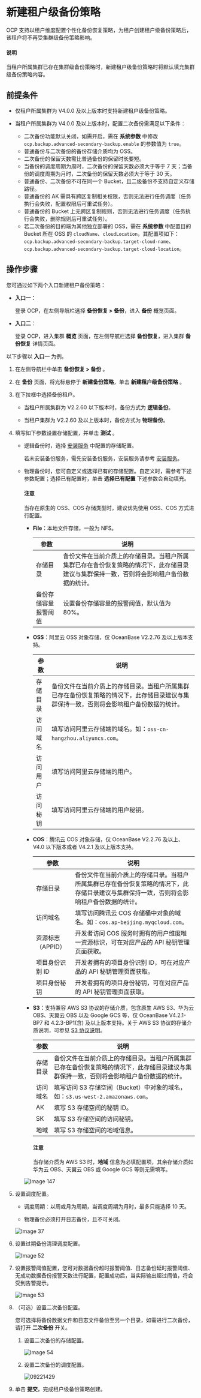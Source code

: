 # 新建租户级备份策略

OCP 支持以租户维度配置个性化备份恢复策略，为租户创建租户级备份策略后，该租户将不再受集群级备份策略影响。

<main id="notice" type='explain'>
<h4>说明</h4>
<p>当租户所属集群已存在集群级备份策略时，新建租户级备份策略时将默认填充集群级备份策略内容。</p>
</main>

## 前提条件

* 仅租户所属集群为 V4.0.0 及以上版本时支持新建租户级备份策略。

* 当租户所属集群为 V4.0.0 及以上版本时，配置二次备份需满足以下条件：

  * 二次备份功能默认关闭，如需开启，需在 **系统参数** 中修改 `ocp.backup.advanced-secondary-backup.enable` 的参数值为 `true`。
  * 普通备份与二次备份的备份存储介质均为 OSS。
  * 二次备份的保留天数需比普通备份的保留时长要短。
  * 当备份的调度周期为周时，二次备份的保留天数必须大于等于 7 天；当备份的调度周期为月时，二次备份的保留天数必须大于等于 30 天。
  * 普通备份、二次备份不可在同一个 Bucket，且二级备份不支持自定义存储路径。
  * 普通备份的 AK 需具有跨区复制相关权限，否则无法进行任务调度（任务执行会失败，配置权限后可重试任务）。
  * 普通备份的 Bucket 上无跨区复制规则，否则无法进行任务调度（任务执行会失败，删除规则后可重试任务）。
  * 若二次备份的目的端为其他独立部署的 OSS，需在 **系统参数** 中配置目的 Bucket 所在 OSS 的 `cloudName`、`cloudLocation`，其配置项如下：`ocp.backup.advanced-secondary-backup.target-cloud-name`、`ocp.backup.advanced-secondary-backup.target-cloud-location`。

## 操作步骤

您可通过如下两个入口新建租户备份策略：

* **入口一：**

    登录 OCP，在左侧导航栏选择 **备份恢复 > 备份**，进入 **备份** 概览页面。

* **入口二**：

    登录 OCP，进入集群 **概览** 页面，在左侧导航栏选择 **备份恢复**，进入集群 **备份恢复** 详情页面。

以下步骤以 **入口一** 为例。

1. 在左侧导航栏中单击 **备份恢复 > 备份** 。

2. 在 **备份** 页面，将光标悬停于 **新建备份策略**，单击 **新建租户级备份策略** 。

3. 在下拉框中选择备份租户。

   * 当租户所属集群为 V2.2.60 以下版本时，备份方式为 **逻辑备份**。

   * 当租户集群为 V2.2.60 及以上版本时，备份方式为 **物理备份**。

4. 填写如下参数设置存储配置，并单击 **测试** 。

   * 逻辑备份时，选择 [安装服务](../../1000.manage-backup-and-recovery-service/200.installation-services.md) 中配置的存储配置。

     若未安装备份服务，需先安装备份服务，安装服务请参考 [安装服务](../../1000.manage-backup-and-recovery-service/200.installation-services.md)。

   * 物理备份时，您可自定义或选择已有的存储配置。自定义时，需参考下述参数配置；选择已有配置时，单击 **选择已有配置** 下述参数会自动填充。

      <main id="notice" type='notice'>
      <h4>注意</h4>
      <p>当存在原生的 OSS、COS 存储类型时，建议优先使用 OSS、COS 方式进行配置。</p>
      </main>

      * **File**：本地文件存储，一般为 NFS。

         | 参数  |  说明  |
         |--------|-------|
         |  存储目录  |  备份文件在当前介质上的存储目录。当租户所属集群已存在备份恢复策略的情况下，此存储目录建议与集群保持一致，否则将会影响租户备份数据的统计。  |
         |  备份存储容量报警阈值  |  设置备份存储容量的报警阈值，默认值为 80%。  |

      * **OSS**：阿里云 OSS 对象存储，仅 OceanBase V2.2.76 及以上版本支持。

         | 参数  |  说明  |
         |--------|-------|
         |  存储目录  |  备份文件在当前介质上的存储目录。当租户所属集群已存在备份恢复策略的情况下，此存储目录建议与集群保持一致，否则将会影响租户备份数据的统计。  |
         |  访问域名  |  填写访问阿里云存储端的域名。如：`oss-cn-hangzhou.aliyuncs.com`。  |
         |  访问用户  |  填写访问阿里云存储端的用户。  |
         |  访问秘钥  |  填写访问阿里云存储端的用户秘钥。  |

      * **COS**：腾讯云 COS 对象存储，仅 OceanBase V2.2.76 及以上、V4.0 以下版本或者 V4.2.1 及以上版本支持。

         | 参数  |  说明  |
         |--------|-------|
         |  存储目录  |  备份文件在当前介质上的存储目录。当租户所属集群已存在备份恢复策略的情况下，此存储目录建议与集群保持一致，否则将会影响租户备份数据的统计。  |
         |  访问域名  |  填写访问腾讯云 COS 存储桶中对象的域名。如：`cos.ap-beijing.myqcloud.com`。  |
         |  资源标志（APPID）  |  开发者访问 COS 服务时拥有的用户维度唯一资源标识，可在对应产品的 API 秘钥管理页面获取。  |
         |  项目身份识别 ID  |  开发者拥有的项目身份识别 ID，可在对应产品的 API 秘钥管理页面获取。  |
         |  项目身份秘钥  |  开发者拥有的项目身份秘钥，可在对应产品的 API 秘钥管理页面获取。  |

      * **S3**：支持兼容 AWS S3 协议的存储介质，包含原生 AWS S3、华为云 OBS、天翼云 OBS 以及 Google GCS 等，仅 OceanBase V4.2.1-BP7 和 4.2.3-BP1(含) 及以上版本支持。关于 AWS S3 协议的存储介质说明，可参见 [S3 协议说明](../../../2100.appendix/900.s3-overview.md)。

         | 参数  |  说明  |
         |--------|-------|
         |  存储目录  |  备份文件在当前介质上的存储目录。当租户所属集群已存在备份恢复策略的情况下，此存储目录建议与集群保持一致，否则将会影响租户备份数据的统计。  |
         |  访问域名  |  填写访问 S3 存储空间（Bucket）中对象的域名，如：`s3.us-west-2.amazonaws.com`。  |
         |  AK  |  填写 S3 存储空间的秘钥 ID。  |
         |  SK  |  填写 S3 存储空间的访问秘钥。  |
         |  地域  |  填写 S3 存储空间的地域信息。  |

         <main id="notice" type='notice'>
         <h4>注意</h4>
         <p>当存储介质为 AWS S3 时，<b>地域</b> 信息为必填配置项，其余存储介质如华为云 OBS、天翼云 OBS 或 Google GCS 等则无需填写。</p>
         </main>

     ![Image 147](https://obbusiness-private.oss-cn-shanghai.aliyuncs.com/doc/img/ocp/431/%E5%AD%98%E5%82%A8%E9%85%8D%E7%BD%AE-%E7%A7%9F%E6%88%B7.png)

5. 设置调度配置。

   * 调度周期：以周或月为周期，当调度周期为月时，最多只能选择 10 天。

   * 物理备份必须打开日志备份，且不可关闭。

   ![Image 37](https://obbusiness-private.oss-cn-shanghai.aliyuncs.com/doc/img/ocp/401/%E7%A7%9F%E6%88%B7%E8%B0%83%E5%BA%A6%E9%85%8D%E7%BD%AE1.png)

6. 设置过期备份清理调度配置。

   ![Image 52](https://help-static-aliyun-doc.aliyuncs.com/assets/img/zh-CN/1307669461/p428171.png)

7. 设置报警阈值配置，您可对数据备份超时报警阈值、日志备份延时报警阈值、无成功数据备份报警天数进行配置，配置成功后，当实际输出超过阈值，将会受到告警提示。

   ![Image 53](https://obbusiness-private.oss-cn-shanghai.aliyuncs.com/doc/img/ocp/410/%E6%8A%A5%E8%AD%A6%E9%98%88%E5%80%BC%E9%85%8D%E7%BD%AE.png)

8. （可选）设置二次备份配置。

   您可选择将备份数据文件和日志文件备份至另一个目录，如需进行二次备份，请打开 **二次备份** 开关。

   1. 设置二次备份的存储配置。

      ![Image 54](https://help-static-aliyun-doc.aliyuncs.com/assets/img/zh-CN/1307669461/p428178.png)

   2. 设置二次备份的调度配置。

      ![09221429](https://help-static-aliyun-doc.aliyuncs.com/assets/img/zh-CN/2859542361/p328243.png)

9. 单击 **提交**，完成租户级备份策略创建。
